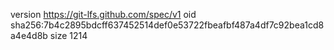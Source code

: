 version https://git-lfs.github.com/spec/v1
oid sha256:7b4c2895bdcff637452514def0e53722fbeafbf487a4df7c92bea1cd8a4e4d8b
size 1214
